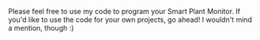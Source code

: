 Please feel free to use my code to program your Smart Plant Monitor.
If you'd like to use the code for your own projects, go ahead! I wouldn't mind a mention, though :)
